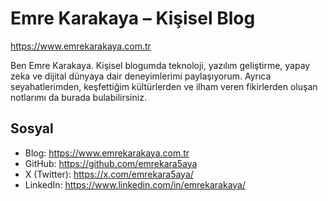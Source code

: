 # Emre Karakaya – Kişisel Blog

https://www.emrekarakaya.com.tr

Ben Emre Karakaya. Kişisel blogumda teknoloji, yazılım geliştirme, yapay zeka ve dijital dünyaya dair deneyimlerimi paylaşıyorum. Ayrıca seyahatlerimden, keşfettiğim kültürlerden ve ilham veren fikirlerden oluşan notlarımı da burada bulabilirsiniz.


## Sosyal

- Blog: https://www.emrekarakaya.com.tr
- GitHub: https://github.com/emrekara5aya
- X (Twitter): https://x.com/emrekara5aya/
- LinkedIn: https://www.linkedin.com/in/emrekarakaya/
